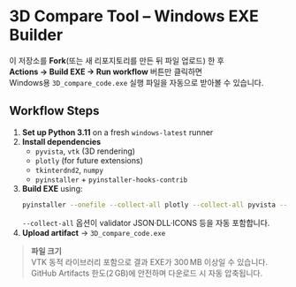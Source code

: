 
# 3D Compare Tool – Windows EXE Builder

이 저장소를 **Fork**(또는 새 리포지토리를 만든 뒤 파일 업로드) 한 후  
**Actions → Build EXE → Run workflow** 버튼만 클릭하면  
Windows용 `3D_compare_code.exe` 실행 파일을 자동으로 받아볼 수 있습니다.

## Workflow Steps
1. **Set up Python 3.11** on a fresh `windows-latest` runner  
2. **Install dependencies**  
   - `pyvista`, `vtk` (3D rendering)  
   - `plotly` (for future extensions)  
   - `tkinterdnd2`, `numpy`  
   - `pyinstaller` + `pyinstaller-hooks-contrib`
3. **Build EXE** using:  
   ```bash
   pyinstaller --onefile --collect-all plotly --collect-all pyvista --collect-all vtk --hidden-import=tkinterdnd2 3D_compare_code.py
   ```
   `--collect-all` 옵션이 validator JSON·DLL·ICONS 등을 자동 포함합니다.
4. **Upload artifact** → `3D_compare_code.exe`

> **파일 크기**  
> VTK 동적 라이브러리 포함으로 결과 EXE가 300 MB 이상일 수 있습니다.  
> GitHub Artifacts 한도(2 GB)에 안전하며 다운로드 시 자동 압축됩니다.
